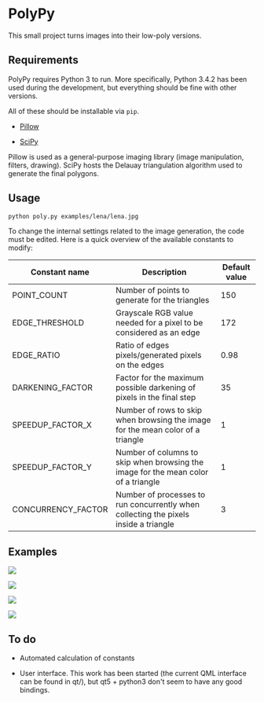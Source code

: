 # PolyPy

This small project turns images into their low-poly versions. 

## Requirements

PolyPy requires Python 3 to run. More specifically, Python 3.4.2 has been used 
during the development, but everything should be fine with other versions.

All of these should be installable via `pip`.

 - [Pillow](https://pypi.python.org/pypi/Pillow/)

 - [SciPy](http://www.scipy.org)

Pillow is used as a general-purpose imaging library (image manipulation, 
filters, drawing). SciPy hosts the Delauay triangulation algorithm used to 
generate the final polygons.

## Usage

	python poly.py examples/lena/lena.jpg

To change the internal settings related to the image generation, the code must 
be edited. Here is a quick overview of the available constants to modify:

|   Constant name    | Description | Default value |
| ------------------ | ------------------------------------------------------------------------------------ | ---- |
| POINT_COUNT        | Number of points to generate for the triangles                                       | 150  |
| EDGE_THRESHOLD     | Grayscale RGB value needed for a pixel to be considered as an edge                   | 172  |
| EDGE_RATIO         | Ratio of edges pixels/generated pixels on the edges                                  | 0.98 |
| DARKENING_FACTOR   | Factor for the maximum possible darkening of pixels in the final step                | 35   |
| SPEEDUP_FACTOR_X   | Number of rows to skip when browsing the image for the mean color of a triangle      | 1    |
| SPEEDUP_FACTOR_Y   | Number of columns to skip when browsing the image for the mean color of a triangle   | 1    |
| CONCURRENCY_FACTOR | Number of processes to run concurrently when collecting the pixels inside a triangle | 3    |

## Examples

![](https://raw.githubusercontent.com/louis-paul/polypy/master/examples/lena/lena.jpg)

![](https://raw.githubusercontent.com/louis-paul/polypy/master/examples/lena/lena3.png)

![](https://raw.githubusercontent.com/louis-paul/polypy/master/examples/sf/sf.jpg)

![](https://raw.githubusercontent.com/louis-paul/polypy/master/examples/sf/sf4.jpg)

## To do

 - Automated calculation of constants

 - User interface. This work has been started (the current QML interface can be found in qt/), but qt5 + python3 don't seem to have any good bindings.
